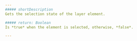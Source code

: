 ```yaml
---
##### shortDescription
Gets the selection state of the layer element.

##### return: Boolean
Is *true* when the element is selected, otherwise, *false*.

---
```

